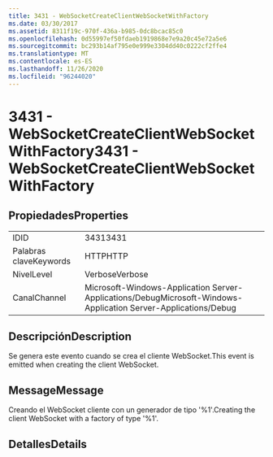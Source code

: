 ```yaml
---
title: 3431 - WebSocketCreateClientWebSocketWithFactory
ms.date: 03/30/2017
ms.assetid: 8311f19c-970f-436a-b985-0dc8bcac85c0
ms.openlocfilehash: 0d55997ef50fdaeb1919868e7e9a20c45e72a5e6
ms.sourcegitcommit: bc293b14af795e0e999e3304dd40c0222cf2ffe4
ms.translationtype: MT
ms.contentlocale: es-ES
ms.lasthandoff: 11/26/2020
ms.locfileid: "96244020"
---
```

# <a name="3431---websocketcreateclientwebsocketwithfactory"></a><span data-ttu-id="c18c7-102">3431 - WebSocketCreateClientWebSocketWithFactory</span><span class="sxs-lookup"><span data-stu-id="c18c7-102">3431 - WebSocketCreateClientWebSocketWithFactory</span></span>

## <a name="properties"></a><span data-ttu-id="c18c7-103">Propiedades</span><span class="sxs-lookup"><span data-stu-id="c18c7-103">Properties</span></span>  
  
|||  
|-|-|  
|<span data-ttu-id="c18c7-104">ID</span><span class="sxs-lookup"><span data-stu-id="c18c7-104">ID</span></span>|<span data-ttu-id="c18c7-105">3431</span><span class="sxs-lookup"><span data-stu-id="c18c7-105">3431</span></span>|  
|<span data-ttu-id="c18c7-106">Palabras clave</span><span class="sxs-lookup"><span data-stu-id="c18c7-106">Keywords</span></span>|<span data-ttu-id="c18c7-107">HTTP</span><span class="sxs-lookup"><span data-stu-id="c18c7-107">HTTP</span></span>|  
|<span data-ttu-id="c18c7-108">Nivel</span><span class="sxs-lookup"><span data-stu-id="c18c7-108">Level</span></span>|<span data-ttu-id="c18c7-109">Verbose</span><span class="sxs-lookup"><span data-stu-id="c18c7-109">Verbose</span></span>|  
|<span data-ttu-id="c18c7-110">Canal</span><span class="sxs-lookup"><span data-stu-id="c18c7-110">Channel</span></span>|<span data-ttu-id="c18c7-111">Microsoft-Windows-Application Server-Applications/Debug</span><span class="sxs-lookup"><span data-stu-id="c18c7-111">Microsoft-Windows-Application Server-Applications/Debug</span></span>|  
  
## <a name="description"></a><span data-ttu-id="c18c7-112">Descripción</span><span class="sxs-lookup"><span data-stu-id="c18c7-112">Description</span></span>  

 <span data-ttu-id="c18c7-113">Se genera este evento cuando se crea el cliente WebSocket.</span><span class="sxs-lookup"><span data-stu-id="c18c7-113">This event is emitted when creating the client WebSocket.</span></span>  
  
## <a name="message"></a><span data-ttu-id="c18c7-114">Message</span><span class="sxs-lookup"><span data-stu-id="c18c7-114">Message</span></span>  

 <span data-ttu-id="c18c7-115">Creando el WebSocket cliente con un generador de tipo '%1'.</span><span class="sxs-lookup"><span data-stu-id="c18c7-115">Creating the client WebSocket with a factory of type '%1'.</span></span>  
  
## <a name="details"></a><span data-ttu-id="c18c7-116">Detalles</span><span class="sxs-lookup"><span data-stu-id="c18c7-116">Details</span></span>
